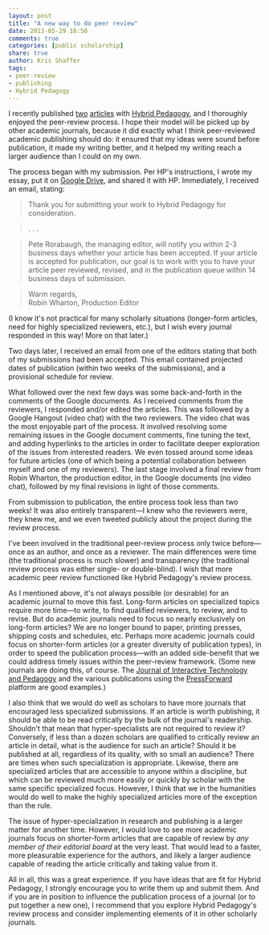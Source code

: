 ```yaml
---
layout: post
title: "A new way to do peer review"
date: 2013-05-29 16:50
comments: true
categories: [public scholarship]
share: true
author: Kris Shaffer
tags:
- peer-review
- publishing
- Hybrid Pedagogy
---
```


I recently published [two](http://www.hybridpedagogy.com/Journal/files/Open_Source_Scholarship.html) [articles](http://www.hybridpedagogy.com/Journal/files/GitHub_for_Academics.html) with [Hybrid Pedagogy](http://hybridpedagogy.com), and I thoroughly enjoyed the peer-review process. I hope their model will be picked up by other academic journals, because it did exactly what I think peer-reviewed academic publishing should do: it ensured that my ideas were sound before publication, it made my writing better, and it helped my writing reach a larger audience than I could on my own.

The process began with my submission. Per HP's instructions, I wrote my essay, put it on [Google Drive](http://drive.google.com), and shared it with HP. Immediately, I received an email, stating:

> Thank you for submitting your work to Hybrid Pedagogy for consideration.

> . . .

> Pete Rorabaugh, the managing editor, will notify you within 2-3 business days whether your article has been accepted. If your article is accepted for publication, our goal is to work with you to have your article peer reviewed, revised, and in the publication queue within 14 business days of submission.

> Warm regards,  
> Robin Wharton, Production Editor

(I know it's not practical for many scholarly situations (longer-form articles, need for highly specialized reviewers, etc.), but I wish every journal responded in this way! More on that later.)

Two days later, I received an email from one of the editors stating that both of my submissions had been accepted. This email contained projected dates of publication (within two weeks of the submissions), and a provisional schedule for review.

What followed over the next few days was some back-and-forth in the comments of the Google documents. As I received comments from the reviewers, I responded and/or edited the articles. This was followed by a Google Hangout (video chat) with the two reviewers. The video chat was the most enjoyable part of the process. It involved resolving some remaining issues in the Google document comments, fine tuning the text, and adding hyperlinks to the articles in order to facilitate deeper exploration of the issues from interested readers. We even tossed around some ideas for future articles (one of which being a potential collaboration between myself and one of my reviewers). The last stage involved a final review from Robin Wharton, the production editor, in the Google documents (no video chat), followed by my final revisions in light of those comments.

From submission to publication, the entire process took less than two weeks! It was also entirely transparent—I knew who the reviewers were, they knew me, and we even tweeted publicly about the project during the review process.

I've been involved in the traditional peer-review process only twice before—once as an author, and once as a reviewer. The main differences were time (the traditional process is much slower) and transparency (the traditional review process was either single- or double-blind). I wish that more academic peer review functioned like Hybrid Pedagogy's review process.

As I mentioned above, it's not always possible (or desirable) for an academic journal to move this fast. Long-form articles on specialized topics require more time—to write, to find qualified reviewers, to review, and to revise. But do academic journals need to focus so nearly exclusively on long-form articles? We are no longer bound to paper, printing presses, shipping costs and schedules, etc. Perhaps more academic journals could focus on shorter-form articles (or a greater diversity of publication types), in order to speed the publication process—with an added side-benefit that we could address timely issues within the peer-review framework. (Some new journals are doing this, of course. The [Journal of Interactive Technology and Pedagogy](http://jitp.commons.gc.cuny.edu) and the various publications using the [PressForward](http://pressforward.org) platform are good examples.)

I also think that we would do well as scholars to have more journals that encouraged less specialized submissions. If an article is worth publishing, it should be able to be read critically by the bulk of the journal's readership. Shouldn't that mean that hyper-specialists are not required to review it? Conversely, if less than a dozen scholars are qualified to critically review an article in detail, what is the audience for such an article? Should it be published at all, regardless of its quality, with so small an audience? There are times when such specialization is appropriate. Likewise, there are specialized articles that are accessible to anyone within a discipline, but which can be reviewed much more easily or quickly by scholar with the same specific specialized focus. However, I think that we in the humanities would do well to make the highly specialized articles more of the exception than the rule.

The issue of hyper-specialization in research and publishing is a larger matter for another time. However, I would love to see more academic journals focus on shorter-form articles that are capable of review by *any member of their editorial board* at the very least. That would lead to a faster, more pleasurable experience for the authors, and likely a larger audience capable of reading the article critically and taking value from it.

All in all, this was a great experience. If you have ideas that are fit for Hybrid Pedagogy, I strongly encourage you to write them up and submit them. And if you are in position to influence the publication process of a journal (or to put together a new one), I recommend that you explore Hybrid Pedagogy's review process and consider implementing elements of it in other scholarly journals.

